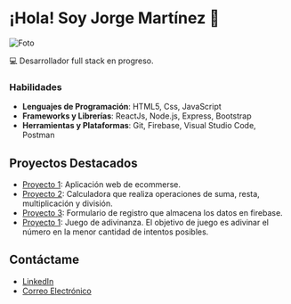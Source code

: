 # ¡Hola! Soy Jorge Martínez 👋
![Foto](https://avatars.githubusercontent.com/u/140458867?s=400&u=70d2c91cf3bb45d056829a3361beb3fc9294c8a7&v=4)

💻 Desarrollador full stack en progreso.


### Habilidades

- **Lenguajes de Programación**: HTML5, Css, JavaScript
- **Frameworks y Librerías**: ReactJs, Node.js, Express, Bootstrap
- **Herramientas y Plataformas**: Git, Firebase, Visual Studio Code, Postman



## Proyectos Destacados

- [Proyecto 1](https://jorgegastonmartinez.github.io/e-commerse-Chocolateria-San-Gines/): Aplicación web de ecommerse.
- [Proyecto 2](https://jorgegastonmartinez.github.io/calculadora/): Calculadora que realiza operaciones de suma, resta, multiplicación y división.
- [Proyecto 3](https://jorgegastonmartinez.github.io/formulario-registro/): Formulario de registro que almacena los datos en firebase.
- [Proyecto 1](https://jorgegastonmartinez.github.io/adivina-el-numero/): Juego de adivinanza. El objetivo de juego es adivinar el número en la menor cantidad de intentos posibles.



## Contáctame

- [LinkedIn](https://www.linkedin.com/in/jorgegastonmartinez/)
- [Correo Electrónico](mailto:jgastonmartinez@gmail.com)
